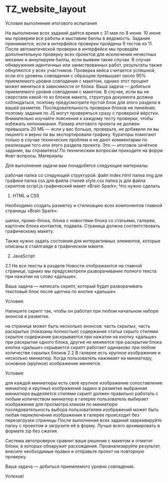 # TZ_website_layout

Условия выполнения итогового испытания

На выполнение всех заданий даётся время с 31 мая по 8 июня. 10 июня мы проверим все работы и выставим баллы в ведомость.
Задание принимается, если в интерфейсе проверки пройдены 9 тестов из 11. После автоматической проверки в интерфейсе мы проведём дополнительную проверку всех проектов для исключения нечестных механик и аннулируем баллы, если выявим такие случаи. В случае обнаружения идентичных или заимствованных работ, результаты также обнуляются у всех участников.
Проверка кейса считается успешной, если его уровень совпадения с образцом превышает около 95% приемлемого уровня совпадения с макетом, однако этот процент может меняться в зависимости от блока. Ваша задача — добиться приемлемого уровня совпадения с макетом.
В случае, если вы не сверстали какой-то из блоков макета, структура документа должна соблюдаться, поэтому предусмотрите пустой блок для этого раздела в вашей разметке.
Последовательность проверки блоков не линейная, поэтому задания по JS могут проверяться сразу с проверкой вёрстки. Внимательно изучайте пояснения к каждому тесту проверки, чтобы избежать непонимания.
Размер итогового проекта не должен превышать 20 МБ — если у вас больше, проверьте, не добавили ли вы лишнего и верно ли вы экспортировали графику.
Кураторы помогают только в случае технических проблем и не дают комментарии по реализации того или этого раздела проекта. Это — итоговое зачётное задание, вы справитесь! По техническим вопросам приходите на форум #овт-вопросы.
Материалы

Для выполнения задачи вам понадобятся следующие материалы:

рабочая папка со следующей структурой: файл index.html
папка img для графики
папка css для файла стилей style.css
папка js для файла скриптов script.js
графический макет «Brain Spark»;
Что нужно сделать

1. HTML и CSS

Необходимо создать разметку и стилизацию всех компонентов главной страницы «Brain Spark»:

шапки,
промо-блока,
блока с новостями
блока со статьями,
галереи,
карточек
блока контактов,
подвала.
Страница должна соответствовать графическому макету.

Также нужно задать состояния для интерактивных элементов, которые описаны в стайлгайде в графическом макете.

2. JavaScript

2.1 Не все тексты в разделе Новости отображаются на главной странице, однако мы предусмотрели разворачивание полного текста при нажатии на слово «дальше».

Ваша задача — написать скрипт, который будет разворачивать текстовый блок после щелчка по кнопке «дальше».

Условия:

Напишите скрипт так, чтобы он работал при любом начальном наборе анонсов в разметке.

на странице может быть несколько анонсов: часть скрытых, часть раскрытых (показаны полностью)
содержание статьи скрыто стилями
скрытое содержание раскрывается при нажатии на кнопку «дальше»
при раскрытии одного блока, другие не меняются
при раскрытии блока кнопка «дальше» скрывается
скрипт работает одинаково при любом количестве скрытых блоков
2.2 В галерее есть крупное изображение и несколько миниатюр. Когда пользователь нажимает на миниатюру, основное (крупное) изображение меняется.

Условия:

для каждой миниатюры есть своё крупное изображение
сопоставление миниатюр и крупных изображений задано в разметке
выбранная миниатюра выделяется стилями
скрипт должен правильно работать с любым количеством миниатюр в галерее
пользователь выбирает изображение для просмотра кликом по миниатюре
последовательность выбора пользователем изображений может быть любая
переключение изображения в галерее происходит без перезагрузки страницы
После выполнения всех заданий заархивируйте папку с проектом и загрузите её в форму. Лучше всего архивировать в формате zip без сжатия.

Система автопроверок сравнит ваше решение с макетом и отметит блоки, в которых обнаружит расхождения. Проанализируйте результат, внесите необходимые правки и отправьте проект на повторную проверку.

Ваша задача — добиться приемлемого уровня совпадения.

Успехов!
